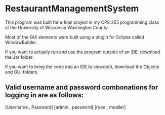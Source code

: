# RestaurantManagementSystem

This program was built for a final project in my CPS 255 programming class at the University of Wisconsin Washington County.

Most of the GUI elements were built using a plugin for Eclipse called WindowBuilder.

If you want to actually run and use the program outside of an IDE, download the Jar folder.

If you want to bring the code into an IDE to view/edit, download the Objects and GUI folders.



Valid username and password combonations for logging in are as follows:
---------------------
[Username , Password]
[admin , password]
[ryan , moeller]
